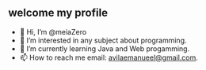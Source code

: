<h2>welcome my profile</h2>

- 👋 Hi, I’m @meiaZero
- 👀 I’m interested in any subject about programming.  
- 🌱 I’m currently learning Java and Web progamming.
- 📫 How to reach me email: avilaemanueel@gmail.com.
